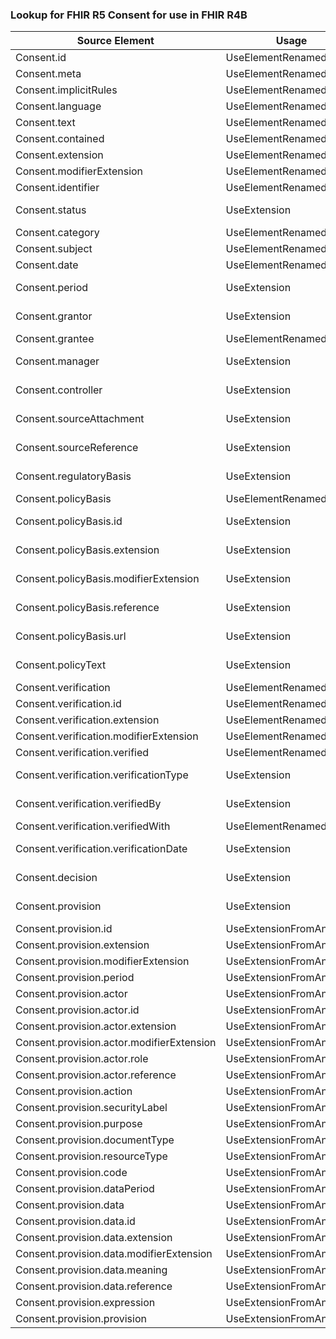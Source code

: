 ### Lookup for FHIR R5 Consent for use in FHIR R4B

| Source Element | Usage | Target |
| -------------- | ----- | ------ |
| Consent.id | UseElementRenamed | Consent.id |
| Consent.meta | UseElementRenamed | Consent.meta |
| Consent.implicitRules | UseElementRenamed | Consent.implicitRules |
| Consent.language | UseElementRenamed | Consent.language |
| Consent.text | UseElementRenamed | Consent.text |
| Consent.contained | UseElementRenamed | Consent.contained |
| Consent.extension | UseElementRenamed | Consent.extension |
| Consent.modifierExtension | UseElementRenamed | Consent.modifierExtension |
| Consent.identifier | UseElementRenamed | Consent.identifier |
| Consent.status | UseExtension | http://hl7.org/fhir/5.0/StructureDefinition/extension-Consent.status |
| Consent.category | UseElementRenamed | Consent.category |
| Consent.subject | UseElementRenamed | Consent.patient |
| Consent.date | UseElementRenamed | Consent.dateTime |
| Consent.period | UseExtension | http://hl7.org/fhir/5.0/StructureDefinition/extension-Consent.period |
| Consent.grantor | UseExtension | http://hl7.org/fhir/5.0/StructureDefinition/extension-Consent.grantor |
| Consent.grantee | UseElementRenamed | Consent.performer |
| Consent.manager | UseExtension | http://hl7.org/fhir/5.0/StructureDefinition/extension-Consent.manager |
| Consent.controller | UseExtension | http://hl7.org/fhir/5.0/StructureDefinition/extension-Consent.controller |
| Consent.sourceAttachment | UseExtension | http://hl7.org/fhir/5.0/StructureDefinition/extension-Consent.sourceAttachment |
| Consent.sourceReference | UseExtension | http://hl7.org/fhir/5.0/StructureDefinition/extension-Consent.sourceReference |
| Consent.regulatoryBasis | UseExtension | http://hl7.org/fhir/5.0/StructureDefinition/extension-Consent.regulatoryBasis |
| Consent.policyBasis | UseElementRenamed | Consent.policy |
| Consent.policyBasis.id | UseExtension | http://hl7.org/fhir/5.0/StructureDefinition/extension-Consent.policyBasis.id |
| Consent.policyBasis.extension | UseExtension | http://hl7.org/fhir/5.0/StructureDefinition/extension-Consent.policyBasis.extension |
| Consent.policyBasis.modifierExtension | UseExtension | http://hl7.org/fhir/5.0/StructureDefinition/extension-Consent.policyBasis.modifierExtension |
| Consent.policyBasis.reference | UseExtension | http://hl7.org/fhir/5.0/StructureDefinition/extension-Consent.policyBasis.reference |
| Consent.policyBasis.url | UseExtension | http://hl7.org/fhir/5.0/StructureDefinition/extension-Consent.policyBasis.url |
| Consent.policyText | UseExtension | http://hl7.org/fhir/5.0/StructureDefinition/extension-Consent.policyText |
| Consent.verification | UseElementRenamed | Consent.verification |
| Consent.verification.id | UseElementRenamed | Consent.verification.id |
| Consent.verification.extension | UseElementRenamed | Consent.verification.extension |
| Consent.verification.modifierExtension | UseElementRenamed | Consent.verification.modifierExtension |
| Consent.verification.verified | UseElementRenamed | Consent.verification.verified |
| Consent.verification.verificationType | UseExtension | http://hl7.org/fhir/5.0/StructureDefinition/extension-Consent.verification.verificationType |
| Consent.verification.verifiedBy | UseExtension | http://hl7.org/fhir/5.0/StructureDefinition/extension-Consent.verification.verifiedBy |
| Consent.verification.verifiedWith | UseElementRenamed | Consent.verification.verifiedWith |
| Consent.verification.verificationDate | UseExtension | http://hl7.org/fhir/5.0/StructureDefinition/extension-Consent.verification.verificationDate |
| Consent.decision | UseExtension | http://hl7.org/fhir/5.0/StructureDefinition/extension-Consent.decision |
| Consent.provision | UseExtension | http://hl7.org/fhir/5.0/StructureDefinition/extension-Consent.provision |
| Consent.provision.id | UseExtensionFromAncestor | - |
| Consent.provision.extension | UseExtensionFromAncestor | - |
| Consent.provision.modifierExtension | UseExtensionFromAncestor | - |
| Consent.provision.period | UseExtensionFromAncestor | - |
| Consent.provision.actor | UseExtensionFromAncestor | - |
| Consent.provision.actor.id | UseExtensionFromAncestor | - |
| Consent.provision.actor.extension | UseExtensionFromAncestor | - |
| Consent.provision.actor.modifierExtension | UseExtensionFromAncestor | - |
| Consent.provision.actor.role | UseExtensionFromAncestor | - |
| Consent.provision.actor.reference | UseExtensionFromAncestor | - |
| Consent.provision.action | UseExtensionFromAncestor | - |
| Consent.provision.securityLabel | UseExtensionFromAncestor | - |
| Consent.provision.purpose | UseExtensionFromAncestor | - |
| Consent.provision.documentType | UseExtensionFromAncestor | - |
| Consent.provision.resourceType | UseExtensionFromAncestor | - |
| Consent.provision.code | UseExtensionFromAncestor | - |
| Consent.provision.dataPeriod | UseExtensionFromAncestor | - |
| Consent.provision.data | UseExtensionFromAncestor | - |
| Consent.provision.data.id | UseExtensionFromAncestor | - |
| Consent.provision.data.extension | UseExtensionFromAncestor | - |
| Consent.provision.data.modifierExtension | UseExtensionFromAncestor | - |
| Consent.provision.data.meaning | UseExtensionFromAncestor | - |
| Consent.provision.data.reference | UseExtensionFromAncestor | - |
| Consent.provision.expression | UseExtensionFromAncestor | - |
| Consent.provision.provision | UseExtensionFromAncestor | - |
